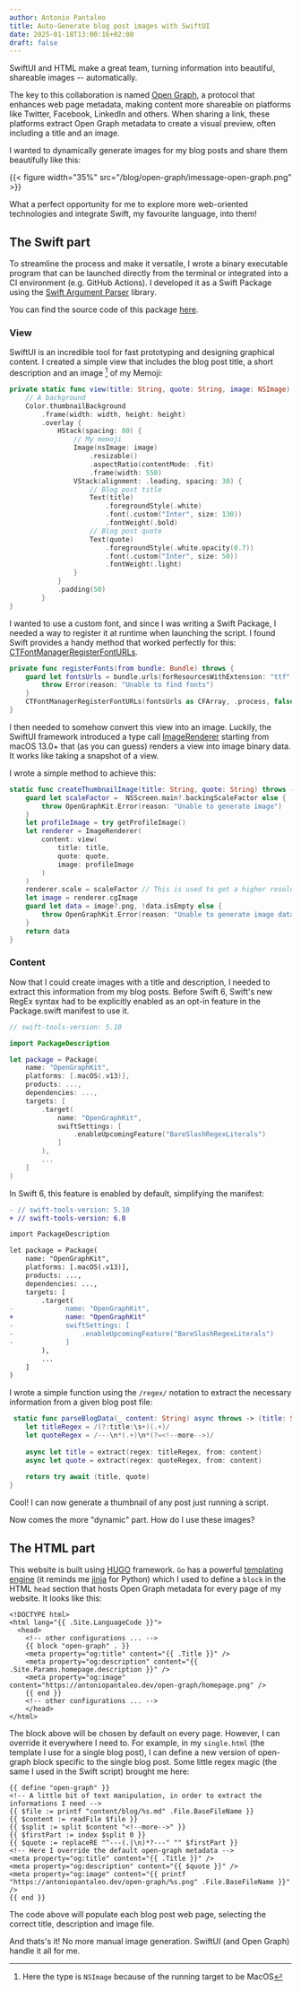 ```yaml
---
author: Antonio Pantaleo
title: Auto-Generate blog post images with SwiftUI
date: 2025-01-18T13:00:16+02:00
draft: false
---
```


SwiftUI and HTML make a great team, turning information into beautiful, shareable images -- automatically.

<!--more-->

The key to this collaboration is named [Open Graph](https://ogp.me), a protocol that enhances web page metadata, making content more shareable on platforms like Twitter, Facebook, LinkedIn and others. 
When sharing a link, these platforms extract Open Graph metadata to create a visual preview, often including a title and an image.

I wanted to dynamically generate images for my blog posts and share them beautifully like this:

{{< figure width="35%" src="/blog/open-graph/imessage-open-graph.png" >}}

What a perfect opportunity for me to explore more web-oriented technologies and integrate Swift, my favourite language, into them!

## The Swift part

To streamline the process and make it versatile, I wrote a binary executable program that can be launched directly from the terminal or integrated into a CI environment (e.g. GitHub Actions). I developed it as a Swift Package using the [Swift Argument Parser](https://apple.github.io/swift-argument-parser/documentation/argumentparser/) library.

You can find the source code of this package [here](https://github.com/antoniopantaleo/OpenGraphKit).

### View

SwiftUI is an incredible tool for fast prototyping and designing graphical content.
I created a simple view that includes the blog post title, a short description and an image [^image] of my Memoji:

```swift {hl_lines=[3, 8, 14, 19]}
private static func view(title: String, quote: String, image: NSImage) -> some View {
    // A background
    Color.thumbnailBackground
        .frame(width: width, height: height)
        .overlay {
            HStack(spacing: 80) {
                // My memoji 
                Image(nsImage: image)
                    .resizable()
                    .aspectRatio(contentMode: .fit)
                    .frame(width: 550)
                VStack(alignment: .leading, spacing: 30) {
                    // Blog post title 
                    Text(title)
                        .foregroundStyle(.white)
                        .font(.custom("Inter", size: 130))
                        .fontWeight(.bold)
                    // Blog post quote
                    Text(quote)
                        .foregroundStyle(.white.opacity(0.7))
                        .font(.custom("Inter", size: 50))
                        .fontWeight(.light)
                }
            }
            .padding(50)
        }
}
```

I wanted to use a custom font, and since I was writing a Swift Package, I needed a way to register it at runtime when launching the script.
I found Swift provides a handy method that worked perfectly for this: [CTFontManagerRegisterFontURLs](https://developer.apple.com/documentation/coretext/1499468-ctfontmanagerregisterfontsforurl).

```swift
private func registerFonts(from bundle: Bundle) throws {
    guard let fontsUrls = bundle.urls(forResourcesWithExtension: "ttf", subdirectory: nil), !fontsUrls.isEmpty else {
        throw Error(reason: "Unable to find fonts")
    }
    CTFontManagerRegisterFontURLs(fontsUrls as CFArray, .process, false, nil)
}
```

I then needed to somehow convert this view into an image. Luckily, the SwiftUI framework introduced a type call [ImageRenderer](https://developer.apple.com/documentation/swiftui/imagerenderer) starting from macOS 13.0+ that (as you can guess) renders a view into image binary data. It works like taking a snapshot of a view.

I wrote a simple method to achieve this:

```swift
static func createThumbnailImage(title: String, quote: String) throws -> Data {
    guard let scaleFactor =  NSScreen.main?.backingScaleFactor else {
        throw OpenGraphKit.Error(reason: "Unable to generate image")
    }
    let profileImage = try getProfileImage()
    let renderer = ImageRenderer(
        content: view(
            title: title, 
            quote: quote, 
            image: profileImage
        )
    )
    renderer.scale = scaleFactor // This is used to get a higher resolution image
    let image = renderer.cgImage
    guard let data = image?.png, !data.isEmpty else {
        throw OpenGraphKit.Error(reason: "Unable to generate image data")
    }
    return data
}
```

### Content

Now that I could create images with a title and description, I needed to extract this information from my blog posts.
Before Swift 6, Swift's new RegEx syntax had to be explicitly enabled as an opt-in feature in the Package.swift manifest to use it.

```swift {hl_lines=[13,14,15]}
// swift-tools-version: 5.10

import PackageDescription

let package = Package(
    name: "OpenGraphKit",
    platforms: [.macOS(.v13)],
    products: ...,
    dependencies: ...,
    targets: [
        .target(
            name: "OpenGraphKit",
            swiftSettings: [
                .enableUpcomingFeature("BareSlashRegexLiterals")
            ]
        ),
        ...
    ]
)
```

In Swift 6, this feature is enabled by default, simplifying the manifest:

```diff
- // swift-tools-version: 5.10
+ // swift-tools-version: 6.0

import PackageDescription

let package = Package(
    name: "OpenGraphKit",
    platforms: [.macOS(.v13)],
    products: ...,
    dependencies: ...,
    targets: [
        .target(
-             name: "OpenGraphKit",
+             name: "OpenGraphKit"
-             swiftSettings: [
-                 .enableUpcomingFeature("BareSlashRegexLiterals")
-             ]
        ),
        ...
    ]
)
```

I wrote a simple function using the `/regex/` notation to extract the necessary information from a given blog post file:

```swift
 static func parseBlogData(_ content: String) async throws -> (title: String, quote: String) {
    let titleRegex = /(?:title:\s+)(.+)/
    let quoteRegex = /---\n*(.+)\n*(?=<!--more-->)/
    
    async let title = extract(regex: titleRegex, from: content)
    async let quote = extract(regex: quoteRegex, from: content)
    
    return try await (title, quote)
}
```

Cool! I can now generate a thumbnail of any post just running a script.

Now comes the more "dynamic" part. How do I use these images?

## The HTML part

This website is built using [HUGO](https://gohugo.io) framework. `Go` has a powerful [templating engine](https://pkg.go.dev/html/template) (it reminds me [jinja](https://jinja.palletsprojects.com/en/stable/) for Python) which I used to define a `block` in the HTML `head` section that hosts Open Graph metadata for every page of my website. It looks like this:

```go-html-template
<!DOCTYPE html>
<html lang="{{ .Site.LanguageCode }}">
  <head>
    <!-- other configurations ... --> 
    {{ block "open-graph" . }}
    <meta property="og:title" content="{{ .Title }}" />
    <meta property="og:description" content="{{ .Site.Params.homepage.description }}" />
    <meta property="og:image" content="https://antoniopantaleo.dev/open-graph/homepage.png" />
    {{ end }}
    <!-- other configurations ... -->
    </head>
</html>
```

The block above will be chosen by default on every page. However, I can override it everywhere I need to. For example, in my `single.html` (the template I use for a single blog post), I can define a new version of open-graph block specific to the single blog post. Some little regex magic (the same I used in the Swift script) brought me here:

```go-html-template 
{{ define "open-graph" }}
<!-- A little bit of text manipulation, in order to extract the informations I need -->
{{ $file := printf "content/blog/%s.md" .File.BaseFileName }}
{{ $content := readFile $file }}
{{ $split := split $content "<!--more-->" }}
{{ $firstPart := index $split 0 }}
{{ $quote := replaceRE "^---(.|\n)*?---" "" $firstPart }}
<!-- Here I override the default open-graph metadata -->
<meta property="og:title" content="{{ .Title }}" />
<meta property="og:description" content="{{ $quote }}" />
<meta property="og:image" content="{{ printf "https://antoniopantaleo.dev/open-graph/%s.png" .File.BaseFileName }}" />
{{ end }}
```

The code above will populate each blog post web page, selecting the correct title, description and image file.

And thats's it! No more manual image generation. SwiftUI (and Open Graph) handle it all for me.

[^image]: Here the type is `NSImage` because of the running target to be MacOS
